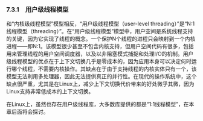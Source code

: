 ### 7.3.1　用户级线程模型

和“内核级线程模型”模型相反，“用户级线程模型（user-level threading）”是“N:1线程模型（threading）”。在“用户级线程模型”模型中，用户空间是系统线程支持的关键，因为它实现了线程的概念。一个保护N个线程的进程只会映射到一个内核进程——即N:1。该模型很少甚至不包含内核支持，但用户空间代码有很多，包括用来管理线程的用户空间调度器，以及以非阻塞模式捕捉和处理I/O的机制。用户级线程模型的优点在于上下文切换几乎是零成本的，因为应用本身可以决定何时运行哪个线程，不需要内核操作。其缺点在于由于支持线程的内核实体只有一个，该模型无法利用多处理器，因此无法提供真正的并行性。在现代的操作系统中，这个缺点很严重，尤其是在Linux上，减少上下文切换代价带来的好处微乎其微，因为Linux支持非常低成本的上下文切换。

在Linux上，虽然也存在用户级线程库，大多数库提供的都是“1:1线程模型”，在本章后面将会探讨。

